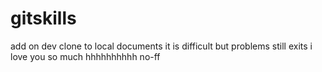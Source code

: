 # gitskills
add on dev clone to local documents
it is difficult
but problems still exits
i love you so much
hhhhhhhhhh
no-ff
